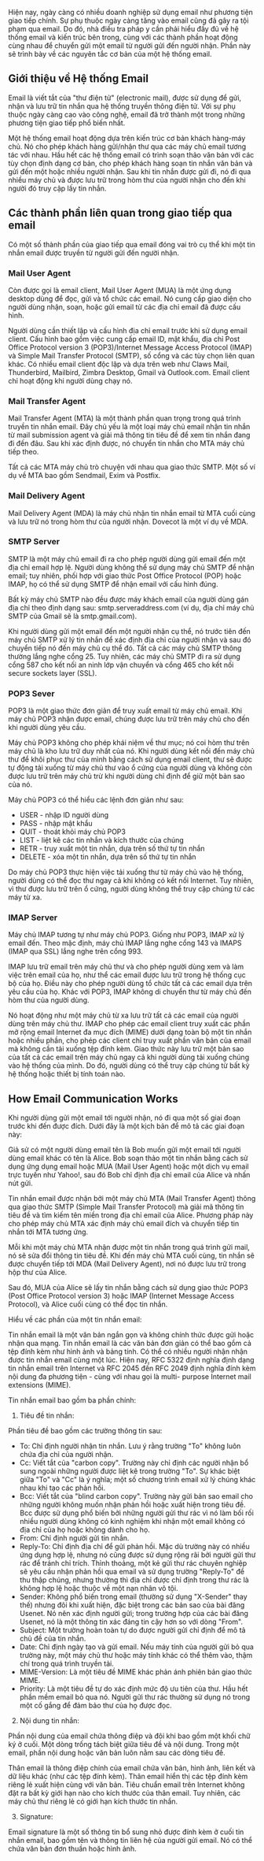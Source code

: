 Hiện nay, ngày càng có nhiều doanh nghiệp sử dụng email như phương tiện giao tiếp chính. Sự phụ thuộc ngày càng tăng vào email cũng đã gây ra tội phạm qua email. Do đó, nhà điều tra pháp y cần phải hiểu đầy đủ về hệ thống email và kiến trúc bên trong, cùng với các thành phần hoạt động cùng nhau để chuyển gửi một email từ người gửi đến người nhận. Phần này sẽ trình bày về các nguyên tắc cơ bản của một hệ thống email.


## Giới thiệu về Hệ thống Email

Email là viết tắt của "thư điện tử" (electronic mail), được sử dụng để gửi, nhận và lưu trữ tin nhắn qua hệ thống truyền thông điện tử. Với sự phụ thuộc ngày càng cao vào công nghệ, email đã trở thành một trong những phương tiện giao tiếp phổ biến nhất.

Một hệ thống email hoạt động dựa trên kiến trúc cơ bản khách hàng-máy chủ. Nó cho phép khách hàng gửi/nhận thư qua các máy chủ email tương tác với nhau. Hầu hết các hệ thống email có trình soạn thảo văn bản với các tùy chọn định dạng cơ bản, cho phép khách hàng soạn tin nhắn văn bản và gửi đến một hoặc nhiều người nhận. Sau khi tin nhắn được gửi đi, nó đi qua nhiều máy chủ và được lưu trữ trong hòm thư của người nhận cho đến khi người đó truy cập lấy tin nhắn.

## Các thành phần liên quan trong giao tiếp qua email

Có một số thành phần của giao tiếp qua email đóng vai trò cụ thể khi một tin nhắn email được truyền từ người gửi đến người nhận.

### Mail User Agent

Còn được gọi là email client, Mail User Agent (MUA) là một ứng dụng desktop dùng để đọc, gửi và tổ chức các email. Nó cung cấp giao diện cho người dùng nhận, soạn, hoặc gửi email từ các địa chỉ email đã được cấu hình.

Người dùng cần thiết lập và cấu hình địa chỉ email trước khi sử dụng email client. Cấu hình bao gồm việc cung cấp email ID, mật khẩu, địa chỉ Post Office Protocol version 3 (POP3)/Internet Message Access Protocol (IMAP) và Simple Mail Transfer Protocol (SMTP), số cổng và các tùy chọn liên quan khác. Có nhiều email client độc lập và dựa trên web như Claws Mail, Thunderbird, Mailbird, Zimbra Desktop, Gmail và Outlook.com. Email client chỉ hoạt động khi người dùng chạy nó.

### Mail Transfer Agent

Mail Transfer Agent (MTA) là một thành phần quan trọng trong quá trình truyền tin nhắn email. Đây chủ yếu là một loại máy chủ email nhận tin nhắn từ mail submission agent và giải mã thông tin tiêu đề để xem tin nhắn đang đi đến đâu. Sau khi xác định được, nó chuyển tin nhắn cho MTA máy chủ tiếp theo.

Tất cả các MTA máy chủ trò chuyện với nhau qua giao thức SMTP. Một số ví dụ về MTA bao gồm Sendmail, Exim và Postfix.

### Mail Delivery Agent

Mail Delivery Agent (MDA) là máy chủ nhận tin nhắn email từ MTA cuối cùng và lưu trữ nó trong hòm thư của người nhận. Dovecot là một ví dụ về MDA.

### SMTP Server

SMTP là một máy chủ email đi ra cho phép người dùng gửi email đến một địa chỉ email hợp lệ. Người dùng không thể sử dụng máy chủ SMTP để nhận email; tuy nhiên, phối hợp với giao thức Post Office Protocol (POP) hoặc IMAP, họ có thể sử dụng SMTP để nhận email với cấu hình đúng.

Bất kỳ máy chủ SMTP nào đều được máy khách email của người dùng gán địa chỉ theo định dạng sau: smtp.serveraddress.com (ví dụ, địa chỉ máy chủ SMTP của Gmail sẽ là smtp.gmail.com).

Khi người dùng gửi một email đến một người nhận cụ thể, nó trước tiên đến máy chủ SMTP xử lý tin nhắn để xác định địa chỉ của người nhận và sau đó chuyển tiếp nó đến máy chủ cụ thể đó. Tất cả các máy chủ SMTP thông thường lắng nghe cổng 25. Tuy nhiên, các máy chủ SMTP đi ra sử dụng cổng 587 cho kết nối an ninh lớp vận chuyển và cổng 465 cho kết nối secure sockets layer (SSL).

### POP3 Sever

POP3 là một giao thức đơn giản để truy xuất email từ máy chủ email. Khi máy chủ POP3 nhận được email, chúng được lưu trữ trên máy chủ cho đến khi người dùng yêu cầu.

Máy chủ POP3 không cho phép khái niệm về thư mục; nó coi hòm thư trên máy chủ là kho lưu trữ duy nhất của nó. Khi người dùng kết nối đến máy chủ thư để khôi phục thư của mình bằng cách sử dụng email client, thư sẽ được tự động tải xuống từ máy chủ thư vào ổ cứng của người dùng và không còn được lưu trữ trên máy chủ trừ khi người dùng chỉ định để giữ một bản sao của nó.

Máy chủ POP3 có thể hiểu các lệnh đơn giản như sau:
- USER - nhập ID người dùng
- PASS - nhập mật khẩu
- QUIT - thoát khỏi máy chủ POP3
- LIST - liệt kê các tin nhắn và kích thước của chúng
- RETR - truy xuất một tin nhắn, dựa trên số thứ tự tin nhắn
- DELETE - xóa một tin nhắn, dựa trên số thứ tự tin nhắn

Do máy chủ POP3 thực hiện việc tải xuống thư từ máy chủ vào hệ thống, người dùng có thể đọc thư ngay cả khi không có kết nối Internet. Tuy nhiên, vì thư được lưu trữ trên ổ cứng, người dùng không thể truy cập chúng từ các máy từ xa.

### IMAP Server

Máy chủ IMAP tương tự như máy chủ POP3. Giống như POP3, IMAP xử lý email đến. Theo mặc định, máy chủ IMAP lắng nghe cổng 143 và IMAPS (IMAP qua SSL) lắng nghe trên cổng 993.

IMAP lưu trữ email trên máy chủ thư và cho phép người dùng xem và làm việc trên email của họ, như thể các email được lưu trữ trong hệ thống cục bộ của họ. Điều này cho phép người dùng tổ chức tất cả các email dựa trên yêu cầu của họ. Khác với POP3, IMAP không di chuyển thư từ máy chủ đến hòm thư của người dùng.

Nó hoạt động như một máy chủ từ xa lưu trữ tất cả các email của người dùng trên máy chủ thư. IMAP cho phép các email client truy xuất các phần mở rộng email Internet đa mục đích (MIME) dưới dạng toàn bộ một tin nhắn hoặc nhiều phần, cho phép các client chỉ truy xuất phần văn bản của email mà không cần tải xuống tệp đính kèm. Giao thức này lưu trữ một bản sao của tất cả các email trên máy chủ ngay cả khi người dùng tải xuống chúng vào hệ thống của mình. Do đó, người dùng có thể truy cập chúng từ bất kỳ hệ thống hoặc thiết bị tính toán nào.

## How Email Communication Works

Khi người dùng gửi một email tới người nhận, nó đi qua một số giai đoạn trước khi đến được đích. Dưới đây là một kịch bản để mô tả các giai đoạn này:

Giả sử có một người dùng email tên là Bob muốn gửi một email tới người dùng email khác có tên là Alice. Bob soạn thảo một tin nhắn bằng cách sử dụng ứng dụng email hoặc MUA (Mail User Agent) hoặc một dịch vụ email trực tuyến như Yahoo!, sau đó Bob chỉ định địa chỉ email của Alice và nhấn nút gửi.

Tin nhắn email được nhận bởi một máy chủ MTA (Mail Transfer Agent) thông qua giao thức SMTP (Simple Mail Transfer Protocol) mà giải mã thông tin tiêu đề và tìm kiếm tên miền trong địa chỉ email của Alice. Phương pháp này cho phép máy chủ MTA xác định máy chủ email đích và chuyển tiếp tin nhắn tới MTA tương ứng.

Mỗi khi một máy chủ MTA nhận được một tin nhắn trong quá trình gửi mail, nó sẽ sửa đổi thông tin tiêu đề. Khi đến máy chủ MTA cuối cùng, tin nhắn sẽ được chuyển tiếp tới MDA (Mail Delivery Agent), nơi nó được lưu trữ trong hộp thư của Alice.

Sau đó, MUA của Alice sẽ lấy tin nhắn bằng cách sử dụng giao thức POP3 (Post Office Protocol version 3) hoặc IMAP (Internet Message Access Protocol), và Alice cuối cùng có thể đọc tin nhắn.

Hiểu về các phần của một tin nhắn email:

Tin nhắn email là một văn bản ngắn gọn và không chính thức được gửi hoặc nhận qua mạng. Tin nhắn email là các văn bản đơn giản có thể bao gồm cả tệp đính kèm như hình ảnh và bảng tính. Có thể có nhiều người nhận nhận được tin nhắn email cùng một lúc.
Hiện nay, RFC 5322 định nghĩa định dạng tin nhắn email trên Internet và RFC 2045 đến RFC 2049 định nghĩa đính kèm nội dung đa phương tiện - cùng với nhau gọi là multi-
purpose Internet mail extensions (MIME).

Tin nhắn email bao gồm ba phần chính:

1. Tiêu đề tin nhắn:

Phần tiêu đề bao gồm các trường thông tin sau:
- To: Chỉ định người nhận tin nhắn. Lưu ý rằng trường "To" không luôn chứa địa chỉ của người nhận.
- Cc: Viết tắt của "carbon copy". Trường này chỉ định các người nhận bổ sung ngoài những người được liệt kê trong trường "To". Sự khác biệt giữa "To" và "Cc" là ý nghĩa; một số chương trình email xử lý chúng khác nhau khi tạo các phản hồi.
- Bcc: Viết tắt của "blind carbon copy". Trường này gửi bản sao email cho những người không muốn nhận phản hồi hoặc xuất hiện trong tiêu đề. Bcc được sử dụng phổ biến bởi những người gửi thư rác vì nó làm bối rối nhiều người dùng không có kinh nghiệm khi nhận một email không có địa chỉ của họ hoặc không dành cho họ.
- From: Chỉ định người gửi tin nhắn.
- Reply-To: Chỉ định địa chỉ để gửi phản hồi. Mặc dù trường này có nhiều ứng dụng hợp lệ, nhưng nó cũng được sử dụng rộng rãi bởi người gửi thư rác để tránh chỉ trích. Thỉnh thoảng, một kẻ gửi thư rác chuyên nghiệp sẽ yêu cầu nhận phản hồi qua email và sử dụng trường "Reply-To" để thu thập chúng, nhưng thường thì địa chỉ được chỉ định trong thư rác là không hợp lệ hoặc thuộc về một nạn nhân vô tội.
- Sender: Không phổ biến trong email (thường sử dụng "X-Sender" thay thế) nhưng đôi khi xuất hiện, đặc biệt trong các bản sao của bài đăng Usenet. Nó nên xác định người gửi; trong trường hợp của các bài đăng Usenet, nó là một thông tin xác đáng tin cậy hơn so với dòng "From".
- Subject: Một trường hoàn toàn tự do được người gửi chỉ định để mô tả chủ đề của tin nhắn.
- Date: Chỉ định ngày tạo và gửi email. Nếu máy tính của người gửi bỏ qua trường này, một máy chủ thư hoặc máy tính khác có thể thêm vào, thậm chí trong quá trình truyền tải.
- MIME-Version: Là một tiêu đề MIME khác phản ánh phiên bản giao thức MIME.
- Priority: Là một tiêu đề tự do xác định mức độ ưu tiên của thư. Hầu hết phần mềm email bỏ qua nó. Người gửi thư rác thường sử dụng nó trong một cố gắng để đảm bảo thư của họ được đọc.

2. Nội dung tin nhắn:

Phần nội dung của email chứa thông điệp và đôi khi bao gồm một khối chữ ký ở cuối. Một dòng trống tách biệt giữa tiêu đề và nội dung. Trong một email, phần nội dung hoặc văn bản luôn nằm sau các dòng tiêu đề.

Thân email là thông điệp chính của email chứa văn bản, hình ảnh, liên kết và dữ liệu khác (như các tệp đính kèm). Thân email hiển thị các tệp đính kèm riêng lẻ xuất hiện cùng với văn bản. Tiêu chuẩn email trên Internet không đặt ra bất kỳ giới hạn nào cho kích thước của thân email. Tuy nhiên, các máy chủ thư riêng lẻ có giới hạn kích thước tin nhắn.

3. Signature:

Email signature là một số thông tin bổ sung nhỏ được đính kèm ở cuối tin nhắn email, bao gồm tên và thông tin liên hệ của người gửi email. Nó có thể chứa văn bản đơn thuần hoặc hình ảnh.

